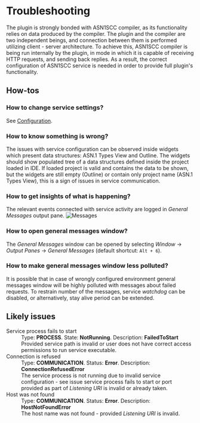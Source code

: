 # Troubleshooting

The plugin is strongly bonded with ASN1SCC compiler, as its functionality relies on data produced by the compiler. The plugin and the compiler are two independent beings, and connection between them is performed utilizing client - server architecture. To achieve this, ASN1SCC compiler is being run internally by the plugin, in mode in which it is capable of receiving HTTP requests, and sending back replies. As a result, the correct configuration of ASN1SCC service is needed in order to provide full plugin's functionality.

## How-tos

### How to change service settings?
See [Configuration](configuration.md).

### How to know something is wrong?
The issues with service configuration can be observed inside widgets which present data structures: ASN.1 Types View and Outline. The widgets should show populated tree of a data structures defined inside the project loaded in IDE. If loaded project is valid and contains the data to be shown, but the widgets are still empty (Outline) or contain only project name (ASN.1 Types View), this is a sign of issues in service communication.

### How to get insights of what is happening?
The relevant events connected with service activity are logged in *General Messages* output pane.
![Messages](images/messages.png)

### How to open general messages window?
The *General Messages* window can be opened by selecting *Window* -> *Output Panes* -> *General Messages* (default shortcut: `Alt + 6`).

### How to make general messages window less polluted?
It is possible that in case of wrongly configured environment general messages window will be highly polluted with messages about failed requests. To restrain number of the messages, service _watchdog_ can be disabled, or alternatively, stay alive period can be extended.

## Likely issues
<dl>
  <dt>Service process fails to start</dt>
  <dd>Type: <b>PROCESS</b>. State: <b>NotRunning</b>. Description: <b>FailedToStart</b><br/>
      Provided service path is invalid or user does not have correct access permissions to run service executable.</dd>

  <dt>Connection is refused</dt>
  <dd>Type: <b>COMMUNICATION</b>. Status: <b>Error</b>. Description: <b>ConnectionRefusedError</b><br/>
      The service process is not running due to invalid service configuration - see issue service process fails to start or port provided as part of <i>Listening URI</i> is invalid or already taken.</dd>
      
  <dt>Host was not found</dt>
  <dd>Type: <b>COMMUNICATION</b>. Status: <b>Error</b>. Description: <b>HostNotFoundError</b><br/>
      The host name was not found - provided <i>Listening URI</i> is invalid.</dd>
</dl>
